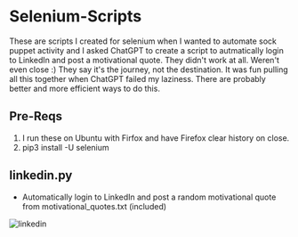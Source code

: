 # Selenium-Scripts

These are scripts I created for selenium when I wanted to automate sock puppet activity and I asked ChatGPT to create a script to autmatically login to LinkedIn and post a motivational quote. They didn't work at all.  Weren't even close :)  They say it's the journey, not the destination.  It was fun pulling all this together when ChatGPT failed my laziness. There are probably better and more efficient ways to do this.

## Pre-Reqs
1. I run these on Ubuntu with Firfox and have Firefox clear history on close.
2. pip3 install -U selenium

## linkedin.py
- Automatically login to LinkedIn and post a random motivational quote from motivational_quotes.txt (included)

![linkedin](https://user-images.githubusercontent.com/119519651/229231199-000c7ba4-c112-480f-9447-a8a1a108142b.gif)
